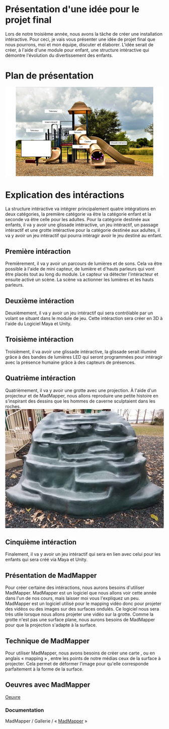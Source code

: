 # Présentation d'une idée pour le projet final

Lors de notre troisième année, nous avons la tâche de créer une installation intéractive. Pour ceci, je vais vous présenter une idée de projet final que nous pourrons, moi et mon équipe, discuter et élaborer. L'idée serait de créer, à l'aide d'une module pour enfant, une structure intéractive qui démontre l'évolution du divertissement des enfants.

# Plan de présentation 
![plan_interactif](assets/plan_interactif.png)

# Explication des intéractions
La structure intéractive va intégrer principalement quatre intégrations en deux catégories, la première catégorie va être la catégorie enfant et la seconde va être celle pour les adultes. Pour la catégorie destinée aux enfants, il va y avoir une glissade intéractive, un jeu intéractif, un passage intéractif et une grotte intéractive pour la catégorie destinée aux adultes, il va y avoir un jeu intéractif qui pourra intéragir avoir le jeu destiné au enfant.

## Première intéraction
Premièrement, il va y avoir un parcours de lumières et de sons. Cela va être possible à l'aide de mini capteur, de lumière et d'hauts parleurs qui vont être placés tout au long du module. Le capteur va détecter l'intéracteur et ensuite activé un scène. La scène va actionner les lumières et les hauts parleurs. 

## Deuxième intéraction
Deuxièmement, il va y avoir un jeu intéractif qui sera contrôlable par un volant se situant dans le module de jeu. Cette intéraction sera créer en 3D à l'aide du Logiciel Maya et Unity.

## Troisième intéraction
Troisièment, il va avoir une glissade intéractive, la glissade serait illuminé grâce à des bandes de lumières LED qui seront programmées pour intéragir avec la présence humaine grâce à des capteurs de présences.

## Quatrième intéraction
Quatrièmement, il va y avoir une grotte avec une projection. À l'aide d'un projecteur et de MadMapper, nous allons reproduire une petite histoire en s'inspirant des dessins que les hommes de caverne sculptaient dans les roches.
![grotte](assets/grotte.jpg)

## Cinquième intéraction
Finalement, il va y avoir un jeu intéractif qui sera en lien avec celui pour les enfants qui sera créé via Maya et Unity.

## Présentation de MadMapper
Pour créer certaine des intéractions, nous aurons besoins d'utiliser MadMapper. MadMapper est un logiciel que nous allons voir cette année dans l'un de nos cours, mais laisser moi vous l'expliquez un peu. MadMapper est un logiciel utilisé pour le mapping vidéo donc pour projeter des vidéos ou des images sur des surfaces ondulés. Ce logiciel nous sera très utile lorsque nous allons projeter une vidéo sur la grotte. Comme la grotte n'est pas une surface plane, nous aurons besoins de MadMapper pour que la projection s'adapte à la surface.

## Technique de MadMapper
Pour utiliser MadMapper, nous avons besoins de créer une carte , ou en anglais « mapping » , entre les points de notre médias ceux de la surface à projecter. Cela permet de déformer l'image pour qu'elle corresponde parfaitement à la forme de la surface.

## Oeuvres avec MadMapper
[Oeuvre](https://madmapper.com/gallery/)
### Documentation

MadMapper / Gallerie / « [MadMapper](https://madmapper.com/gallery/) »

